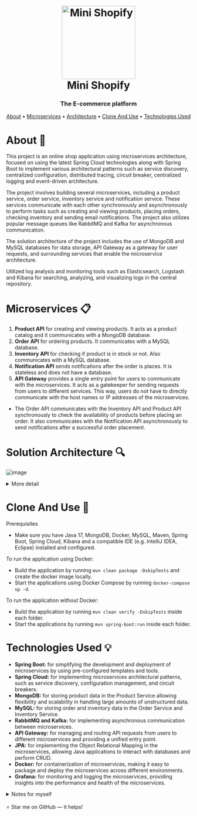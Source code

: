 <h1 align="center">
  <br>
  <a href="https://github.com/zoltanvin/mini-shopify"><img src="https://github.com/zoltanvin/mini-shopify/blob/main/assets/logo.png" alt="Mini Shopify" width="200"></a>
  <br>
  Mini Shopify
  <br>
</h1>

<h3 align="center">The E-commerce platform</a></h3>
<p align="center">
  <a href="#about-">About</a> •
  <a href="#microservices-">Microservices</a> •
  <a href="#solution-architecture-">Architecture</a> •
  <a href="#clone-and-use-">Clone And Use</a> •
  <a href="#technologies-used-">Technologies Used</a>
</p>

# About 🚀

This project is an online shop application using microservices architecture, focused on using the latest Spring Cloud technologies along with Spring Boot to implement various architectural patterns such as service discovery, centralized configuration, distributed tracing, circuit breaker, centralized logging and event-driven architecture.

The project involves building several microservices, including a product service, order service, inventory service and notification service. These services communicate with each other synchronously and asynchronously to perform tasks such as creating and viewing products, placing orders, checking inventory and sending email notifications. The project also utilizes popular message queues like RabbitMQ and Kafka for asynchronous communication.

The solution architecture of the project includes the use of MongoDB and MySQL databases for data storage, API Gateway as a gateway for user requests, and surrounding services that enable the microservice architecture.

Utilized log analysis and monitoring tools such as Elasticsearch, Logstash and Kibana for searching, analyzing, and visualizing logs in the central repository.

# Microservices 📋

1. **Product API** for creating and viewing products. It acts as a product catalog and it communicates with a MongoDB database.
2. **Order API** for ordering products. It communicates with a MySQL database.
3. **Inventory API** for checking if product is in stock or not. Also communicates with a MySQL database.
4. **Notification API** sends notifications after the order is places. It is stateless and does not have a database.
5. **API Gateway** provides a single entry point for users to communicate with the microservices. It acts as a gatekeeper for sending requests from users to different services. This way, users do not have to directly communicate with the host names or IP addresses of the microservices.

- The Order API communicates with the Inventory API and Product API synchronously to check the availability of products before placing an order. It also communicates with the Notification API asynchronously to send notifications after a successful order placement.

# Solution Architecture 🔍

![image](https://github.com/zoltanvin/mini-shopify/blob/main/assets/high_level_architecture.png)


<details>
  <summary>More detail</summary>

  ![image](https://github.com/zoltanvin/mini-shopify/blob/main/assets/logical_architecture.png)

</details>

# Clone And Use 🔨

Prerequisites

- Make sure you have Java 17, MongoDB, Docker, MySQL, Maven, Spring Boot, Spring Cloud, Kibana and a compatible IDE (e.g. IntelliJ IDEA, Eclipse) installed and configured.

To run the application using Docker:

- Build the application by running `mvn clean package -DskipTests` and create the docker image locally.
- Start the applications using Docker Compose by running `docker-compose up -d`.

To run the application without Docker:

- Build the application by running `mvn clean verify -DskipTests` inside each folder.
- Start the applications by running `mvn spring-boot:run` inside each folder.

# Technologies Used 💡

- **Spring Boot:** for simplifying the development and deployment of microservices by using pre-configured templates and tools.
- **Spring Cloud:** for implementing microservices architectural patterns, such as service discovery, configuration management, and circuit breakers.
- **MongoDB:** for storing product data in the Product Service allowing flexibility and scalability in handling large amounts of unstructured data.
- **MySQL:** for storing order and inventory data in the Order Service and Inventory Service.
- **RabbitMQ and Kafka:** for implementing asynchronous communication between microservices.
- **API Gateway:** for managing and routing API requests from users to different microservices and providing a unified entry point.
- **JPA:** for implementing the Object Relational Mapping in the microservices, allowing Java applications to interact with databases and perform CRUD.
- **Docker:** for containerization of microservices, making it easy to package and deploy the microservices across different environments.
- **Grafana:** for monitoring and logging the microservices, providing insights into the performance and health of the microservices.

<details>
  <summary>Notes for myself</summary>

docker pull postgres
docker run --name order-api -p 5432:5432 -e POSTGRES_USER=root -e POSTGRES_PASSWORD=admin -d postgres

docker pull mysql
docker run --name inventory-api -p 3306:3306 -e MYSQL_ROOT_PASSWORD=pwd -e MYSQL_USER=admin -d mysql

docker exec -it inventory-api  mysql -uroot -p
CREATE USER 'admin'@'172.17.0.1' IDENTIFIED BY 'pwd';
GRANT ALL PRIVILEGES ON *.* TO 'admin'@'172.17.0.1' WITH GRANT OPTION;
flush privileges;
exit

docker pull container-registry.oracle.com/database/free
docker run -d --name=inv-api -p 1521:1521 -e ORACLE_SID=oracle -e ORACLE_PWD=pwd container-registry.oracle.com/database/free
-p 5500:5500

docker pull mcr.microsoft.com/mssql/server
docker run --name inv -e "ACCEPT_EULA=Y" -e "SA_PASSWORD=passworD!" -e "MSSQL_PID=Developer" -p 1433:1433 -d mcr.microsoft.com/mssql/server
docker run --name inv -e "ACCEPT_EULA=Y" -e "SA_PASSWORD=passworD!" -e "MSSQL_PID=Developer" -e "MSSQL_USER=user" -e "MSSQL_PASSWORD=passworD!" -p 1433:1433 -d mcr.microsoft.com/mssql/server
docker exec -it inv /opt/mssql-tools/bin/sqlcmd -S localhost -U SA -P passworD!
GRANT CONTROL SERVER TO user

docker run -p 8181:8080 -e KEYCLOAK_ADMIN=admin -e KEYCLOAK_ADMIN_PASSWORD=admin quay.io/keycloak/keycloak:21.1.0 start-dev

docker run --name zipkin -d -p 9411:9411 openzipkin/zipkin

</details>

</br>
⭐ Star me on GitHub — it helps!
